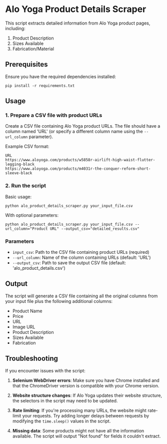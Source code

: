 # Alo Yoga Product Details Scraper

This script extracts detailed information from Alo Yoga product pages, including:
1. Product Description
2. Sizes Available
3. Fabrication/Material

## Prerequisites

Ensure you have the required dependencies installed:
```
pip install -r requirements.txt
```

## Usage

### 1. Prepare a CSV file with product URLs

Create a CSV file containing Alo Yoga product URLs. The file should have a column named 'URL' (or specify a different column name using the `--url_column` parameter).

Example CSV format:
```
URL
https://www.aloyoga.com/products/w5858r-airlift-high-waist-flutter-legging-black
https://www.aloyoga.com/products/m4031r-the-conquer-reform-short-sleeve-black
```

### 2. Run the script

Basic usage:
```
python alo_product_details_scraper.py your_input_file.csv
```

With optional parameters:
```
python alo_product_details_scraper.py your_input_file.csv --url_column="Product URL" --output_csv="detailed_results.csv"
```

### Parameters

- `input_csv`: Path to the CSV file containing product URLs (required)
- `--url_column`: Name of the column containing URLs (default: 'URL')
- `--output_csv`: Path to save the output CSV file (default: 'alo_product_details.csv')

## Output

The script will generate a CSV file containing all the original columns from your input file plus the following additional columns:

- Product Name
- Price
- URL
- Image URL
- Product Description
- Sizes Available
- Fabrication

## Troubleshooting

If you encounter issues with the script:

1. **Selenium WebDriver errors**: Make sure you have Chrome installed and that the ChromeDriver version is compatible with your Chrome version.

2. **Website structure changes**: If Alo Yoga updates their website structure, the selectors in the script may need to be updated.

3. **Rate limiting**: If you're processing many URLs, the website might rate-limit your requests. Try adding longer delays between requests by modifying the `time.sleep()` values in the script.

4. **Missing data**: Some products might not have all the information available. The script will output "Not found" for fields it couldn't extract.